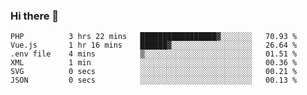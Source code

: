 ### Hi there 👋

<!--START_SECTION:waka-->

```text
PHP          3 hrs 22 mins   █████████████████▓░░░░░░░   70.93 %
Vue.js       1 hr 16 mins    ██████▓░░░░░░░░░░░░░░░░░░   26.64 %
.env file    4 mins          ▒░░░░░░░░░░░░░░░░░░░░░░░░   01.51 %
XML          1 min           ░░░░░░░░░░░░░░░░░░░░░░░░░   00.36 %
SVG          0 secs          ░░░░░░░░░░░░░░░░░░░░░░░░░   00.21 %
JSON         0 secs          ░░░░░░░░░░░░░░░░░░░░░░░░░   00.13 %
```

<!--END_SECTION:waka-->

<!--
**Jonas-VanHaeken/Jonas-VanHaeken** is a ✨ _special_ ✨ repository because its `README.md` (this file) appears on your GitHub profile.

Here are some ideas to get you started:

- 🔭 I’m currently working on ...
- 🌱 I’m currently learning ...
- 👯 I’m looking to collaborate on ...
- 🤔 I’m looking for help with ...
- 💬 Ask me about ...
- 📫 How to reach me: ...
- 😄 Pronouns: ...
- ⚡ Fun fact: ...
-->
